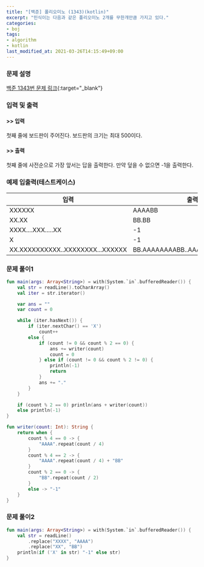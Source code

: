 ```yaml
---
title: "[백준] 폴리오미노 (1343)(kotlin)"
excerpt: "민식이는 다음과 같은 폴리오미노 2개를 무한개만큼 가지고 있다."
categories:
- boj
tags:
- algorithm
- kotlin
last_modified_at: 2021-03-26T14:15:49+09:00
---
```



### 문제 설명
[백준 1343번 문제 링크](https://www.acmicpc.net/problem/1343#description){:target="_blank"}




### 입력 및 출력
#### >> 입력
첫째 줄에 보드판이 주어진다. 보드판의 크기는 최대 500이다.



#### >> 출력
첫째 줄에 사전순으로 가장 앞서는 답을 출력한다. 만약 덮을 수 없으면 \-1을 출력한다.





### 예제 입출력(테스트케이스)


|입력|출력|
|-----|------|
|XXXXXX|AAAABB|
|XX.XX|BB.BB|
|XXXX....XXX.....XX|\-1|
|X|\-1|
|XX.XXXXXXXXXX..XXXXXXXX...XXXXXX|BB.AAAAAAAABB..AAAAAAAA...AAAABB|




### 문제 풀이1
```kotlin
fun main(args: Array<String>) = with(System.`in`.bufferedReader()) {
    val str = readLine().toCharArray()
    val iter = str.iterator()

    var ans = ""
    var count = 0

    while (iter.hasNext()) {
        if (iter.nextChar() == 'X')
            count++
        else {
            if (count != 0 && count % 2 == 0) {
                ans += writer(count)
                count = 0
            } else if (count != 0 && count % 2 != 0) {
                println(-1)
                return
            }
            ans += "."
        }
    }

    if (count % 2 == 0) println(ans + writer(count))
    else println(-1)
}

fun writer(count: Int): String {
    return when {
        count % 4 == 0 -> {
            "AAAA".repeat(count / 4)
        }
        count % 4 == 2 -> {
            "AAAA".repeat(count / 4) + "BB"
        }
        count % 2 == 0 -> {
            "BB".repeat(count / 2)
        }
        else -> "-1"
    }
}
```





### 문제 풀이2
```kotlin
fun main(args: Array<String>) = with(System.`in`.bufferedReader()) {
    val str = readLine()
        .replace("XXXX", "AAAA")
        .replace("XX", "BB")
    println(if ('X' in str) "-1" else str)
}
```
